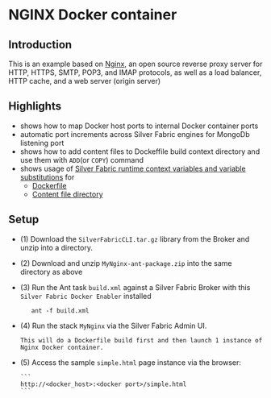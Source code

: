 NGINX Docker container
=========================================================

Introduction
-------------
This is an example based on [Nginx](https://registry.hub.docker.com/_/nginx/), an open source reverse proxy server for HTTP, HTTPS, SMTP, POP3, and IMAP protocols, as well as a load balancer, HTTP cache, and a web server (origin server)

Highlights
----------
 - shows how to map Docker host ports to internal Docker container ports
 - automatic port increments across Silver Fabric engines for MongoDb listening port
 - shows how to add content files to Dockeffile build context directory and use them with `ADD`(or `COPY`) command
 - shows usage of [Silver Fabric runtime context variables and variable substitutions](https://github.com/fabrician/docker-enabler/blob/master/examples/images/example_nginx_rcv.gif) for
   - [Dockerfile](https://github.com/fabrician/docker-enabler/blob/master/examples/Nginx/example_nginx_dockerfile.gif)
   - [Content file directory](https://github.com/fabrician/docker-enabler/blob/master/examples/Nginx/example_nginx_contentfile.gif)

Setup
------

- (1) Download the `SilverFabricCLI.tar.gz` library from the Broker and unzip into a directory.
- (2) Download and unzip `MyNginx-ant-package.zip`  into the same directory as above
- (3) Run the Ant task `build.xml` against a Silver Fabric Broker with this `Silver Fabric Docker Enabler` installed

   ```ant
      ant -f build.xml
   ```
- (4) Run the stack `MyNginx` via the Silver Fabric Admin UI.
      
      This will do a Dockerfile build first and then launch 1 instance of Nginx Docker container.

- (5) Access the sample `simple.html` page instance via the browser:

      ```
      http://<docker_host>:<docker port>/simple.html
      ```
     
